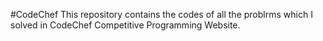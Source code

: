 #CodeChef
This repository contains the codes of all the problrms which I solved in CodeChef Competitive Programming Website.

